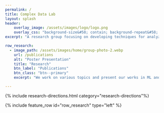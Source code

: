 ```yaml
---
permalink: /
title: Complex Data Lab
layout: splash
header:
    overlay_image: /assets/images/logo/logo.png
    overlay_css: "background-size&#58; contain; background-repeat&#58; no-repeat;"
excerpt: "A research group focusing on developing techniques for analyzing complex data from online societies, with applications to enhance the health and safety of online spaces."

row_research:
  - image_path: /assets/images/home/group-photo-2.webp
    url: /publications
    alt: "Poster Presentation"
    title: "Research"
    btn_label: "Publications"
    btn_class: "btn--primary"
    excerpt: "We work on various topics and present our works in ML and NLP conferences and journals."

---
```


{% include research-directions.html category="research-directions"%}

{% include feature_row id="row_research" type="left" %}
